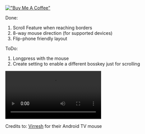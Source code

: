 

[!["Buy Me A Coffee"](https://www.buymeacoffee.com/assets/img/custom_images/orange_img.png)](https://buymeacoffee.com/kisa04)

Done:
  1. Scroll Feature when reaching borders
  2. 8-way mouse direction (for supported devices)
  3. Flip-phone friendly layout

ToDo:
  1. Longpress with the mouse
  2. Create setting to enable a different bosskey just for scrolling

![Imgur Image](http://i.imgur.com/eQWwx2K.mp4)

Credits to: [Virresh](https://github.com/virresh/) for their Android TV mouse
